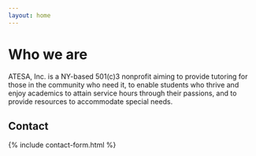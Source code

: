 ```yaml
---
layout: home
---
```


# Who we are

ATESA, Inc. is a NY-based 501(c)3 nonprofit aiming to provide tutoring for those in the community who need it, to enable students who thrive and enjoy academics to attain service hours through their passions, and to provide resources to accommodate special needs.


## Contact

{% include contact-form.html %}
